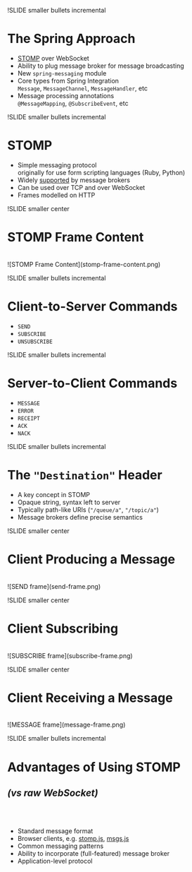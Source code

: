 
!SLIDE smaller bullets incremental
# The Spring Approach

* [STOMP](http://stomp.github.io/) over WebSocket
* Ability to plug message broker for message broadcasting
* New `spring-messaging` module
* Core types from Spring Integration<br>`Message`, `MessageChannel`, `MessageHandler`, etc
* Message processing annotations<br>`@MessageMapping`, `@SubscribeEvent`, etc

!SLIDE smaller bullets incremental
# STOMP

* Simple messaging protocol<br>originally for use form scripting languages (Ruby, Python)
* Widely [supported](http://stomp.github.io/implementations.html#STOMP_Servers) by message brokers
* Can be used over TCP and over WebSocket
* Frames modelled on HTTP

!SLIDE smaller center
# STOMP Frame Content
<br>
![STOMP Frame Content](stomp-frame-content.png)

!SLIDE smaller bullets incremental
# Client-to-Server Commands

* `SEND`
* `SUBSCRIBE`
* `UNSUBSCRIBE`

!SLIDE smaller bullets incremental
# Server-to-Client Commands

* `MESSAGE`
* `ERROR`
* `RECEIPT`
* `ACK`
* `NACK`

!SLIDE smaller bullets incremental
# The `"Destination"` Header

* A key concept in STOMP
* Opaque string, syntax left to server
* Typically path-like URIs (`"/queue/a"`, `"/topic/a"`)
* Message brokers define precise semantics

!SLIDE smaller center
# Client Producing a Message
<br>
![SEND frame](send-frame.png)

!SLIDE smaller center
# Client Subscribing
<br>
![SUBSCRIBE frame](subscribe-frame.png)

!SLIDE smaller center
# Client Receiving a Message
<br>
![MESSAGE frame](message-frame.png)

!SLIDE smaller bullets incremental
# Advantages of Using STOMP
## <em>(vs raw WebSocket)</em>
<br><br>
* Standard message format
* Browser clients, e.g. [stomp.js](https://github.com/jmesnil/stomp-websocket), [msgs.js](https://github.com/cujojs/msgs)
* Common messaging patterns
* Ability to incorporate (full-featured) message broker
* Application-level protocol



